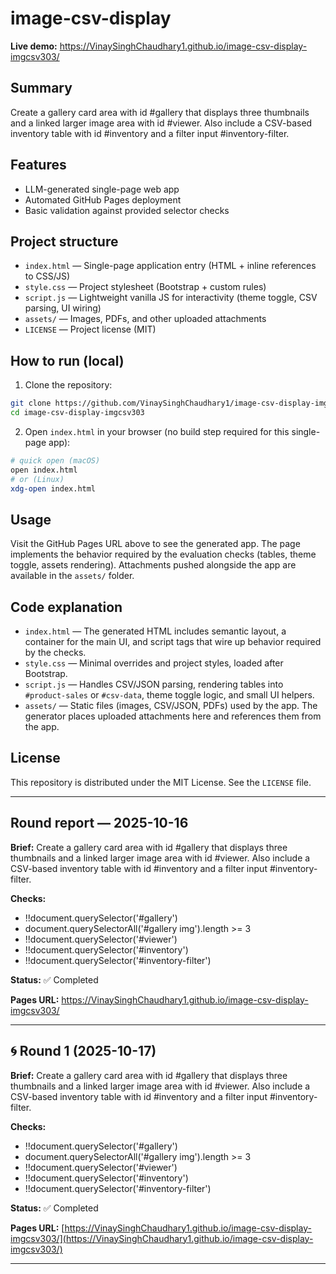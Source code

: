 # image-csv-display

**Live demo:** https://VinaySinghChaudhary1.github.io/image-csv-display-imgcsv303/

## Summary

Create a gallery card area with id #gallery that displays three thumbnails and a linked larger image area with id #viewer. Also include a CSV-based inventory table with id #inventory and a filter input #inventory-filter.

## Features

- LLM-generated single-page web app
- Automated GitHub Pages deployment
- Basic validation against provided selector checks

## Project structure

* `index.html` — Single-page application entry (HTML + inline references to CSS/JS)
* `style.css` — Project stylesheet (Bootstrap + custom rules)
* `script.js` — Lightweight vanilla JS for interactivity (theme toggle, CSV parsing, UI wiring)
* `assets/` — Images, PDFs, and other uploaded attachments
* `LICENSE` — Project license (MIT)

## How to run (local)

1. Clone the repository:

```bash
git clone https://github.com/VinaySinghChaudhary1/image-csv-display-imgcsv303.git
cd image-csv-display-imgcsv303
```

2. Open `index.html` in your browser (no build step required for this single-page app):

```bash
# quick open (macOS)
open index.html
# or (Linux)
xdg-open index.html
```

## Usage

Visit the GitHub Pages URL above to see the generated app. The page implements the behavior required by the evaluation checks (tables, theme toggle, assets rendering). Attachments pushed alongside the app are available in the `assets/` folder.

## Code explanation

- `index.html` — The generated HTML includes semantic layout, a container for the main UI, and script tags that wire up behavior required by the checks.
- `style.css` — Minimal overrides and project styles, loaded after Bootstrap.
- `script.js` — Handles CSV/JSON parsing, rendering tables into `#product-sales` or `#csv-data`, theme toggle logic, and small UI helpers.
- `assets/` — Static files (images, CSV/JSON, PDFs) used by the app. The generator places uploaded attachments here and references them from the app.

## License

This repository is distributed under the MIT License. See the `LICENSE` file.

---

## Round report — 2025-10-16

**Brief:** Create a gallery card area with id #gallery that displays three thumbnails and a linked larger image area with id #viewer. Also include a CSV-based inventory table with id #inventory and a filter input #inventory-filter.

**Checks:**
- !!document.querySelector('#gallery')
- document.querySelectorAll('#gallery img').length >= 3
- !!document.querySelector('#viewer')
- !!document.querySelector('#inventory')
- !!document.querySelector('#inventory-filter')

**Status:** ✅ Completed

**Pages URL:** https://VinaySinghChaudhary1.github.io/image-csv-display-imgcsv303/

---


## 🌀 Round 1 (2025-10-17)

**Brief:** Create a gallery card area with id #gallery that displays three thumbnails and a linked larger image area with id #viewer. Also include a CSV-based inventory table with id #inventory and a filter input #inventory-filter.

**Checks:**
- !!document.querySelector('#gallery')
- document.querySelectorAll('#gallery img').length >= 3
- !!document.querySelector('#viewer')
- !!document.querySelector('#inventory')
- !!document.querySelector('#inventory-filter')

**Status:** ✅ Completed

**Pages URL:** [https://VinaySinghChaudhary1.github.io/image-csv-display-imgcsv303/](https://VinaySinghChaudhary1.github.io/image-csv-display-imgcsv303/)

---
